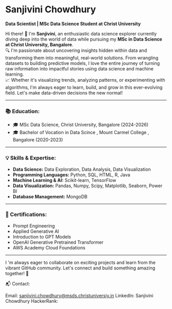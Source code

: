 # Sanjivini Chowdhury 

**Data Scientist | MSc Data Science Student at Christ University**

Hi there! 👋 I'm **Sanjivini**, an enthusiastic data science explorer currently diving deep into the world of data while pursuing my **MSc in Data Science at Christ University, Bangalore**.  
🔍 I'm passionate about uncovering insights hidden within data and transforming them into meaningful, real-world solutions. From wrangling datasets to building predictive models, I love the entire journey of turning raw information into impactful stories using data science and machine learning.  
📈 Whether it's visualizing trends, analyzing patterns, or experimenting with algorithms, I'm always eager to learn, build, and grow in this ever-evolving field. Let's make data-driven decisions the new normal!


---

### 📚 Education:
- 🎓 MSc Data Science, Christ University, Bangalore (2024-2026)
- 🎓 Bachelor of Vocation in Data Scince , Mount Carmel College , Bangalore (2020-2023)

---

### 💡 Skills & Expertise:
- **Data Science:** Data Exploration, Data Analysis, Data Visualization  
- **Programming Languages:** Python, SQL, HTML, R, Java  
- **Machine Learning & AI:** Scikit-learn, TensorFlow  
- **Data Visualization:** Pandas, Numpy, Scipy, Matplotlib, Seaborn, Power BI  
- **Database Management:** MongoDB 

---

### 🏅 Certifications:
- Prompt Engineering
- Applied Generative AI 
- Introduction to GPT Models
- OpenAI Generative Pretrained Transformer
- AWS Academy Cloud Foundations

---
I 'm always eager to collaborate on exciting projects and learn from the vibrant GitHub community. Let's connect and build something amazing together! 🌟

📬 Contact:

Email: sanjivini.chowdhury@msds.christuniversiy.in
LinkedIn: Sanjivini Chowdhury
HackerRank:
